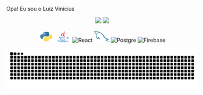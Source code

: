 Opa! Eu sou o Luiz Vinícius

<div align="center">
    <a href="https://github.com/luizzvinicius"></a>
        <img height="167em" src="https://github-readme-stats.vercel.app/api?username=luizzvinicius&show_icons=true&theme=neon&include_all_commits=true&count_private=true"/>
        <img height="167em" src="https://github-readme-stats.vercel.app/api/top-langs/?username=luizzvinicius&layout=donut&langs_count=7&theme=neon"/>
</div>

<div align="center">
    <br>
    <img alt="Python" height="30" width="40" src="https://raw.githubusercontent.com/devicons/devicon/master/icons/python/python-original.svg"/>
    <img alt="Java" height="30" width="40" src="https://github.com/devicons/devicon/blob/master/icons/java/java-original.svg"/>
    <img alt="React" height="30" width="40" src="https://cdn.jsdelivr.net/gh/devicons/devicon/icons/react/react-original.svg"/>
    <img alt="MySQL" height="30" width="40" src="https://github.com/devicons/devicon/blob/master/icons/mysql/mysql-original.svg"/>
    <img alt="Postgre" height="30" width="40" src="https://img.icons8.com/?size=512&id=Pv4IGT0TSpt8&format=svg"/>
    <img alt="Firebase" height="30" width="40" src="https://cdn.jsdelivr.net/gh/devicons/devicon/icons/firebase/firebase-plain-wordmark.svg"/>
</div>
 
![Snake animation](https://github.com/luizzvinicius/luizzvinicius/blob/output/github-contribution-grid-snake.svg)
